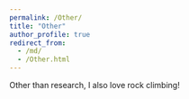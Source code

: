 ```yaml
---
permalink: /Other/
title: "Other"
author_profile: true
redirect_from: 
  - /md/
  - /Other.html
---
```


Other than research, I also love rock climbing!
